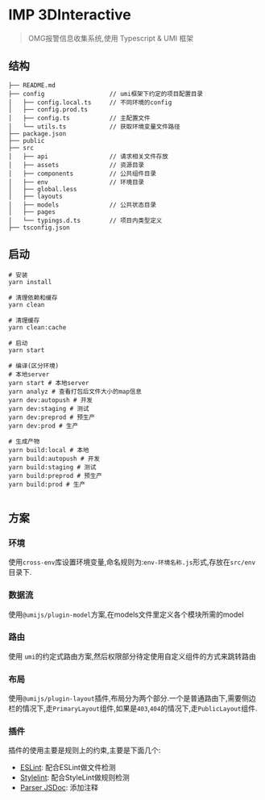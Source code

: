 # IMP 3DInteractive

> OMG报警信息收集系统,使用 Typescript & UMI 框架

## 结构

``` tree
├── README.md
├── config                  // umi框架下约定的项目配置目录
│   ├── config.local.ts     // 不同环境的config
│   ├── config.prod.ts      
│   ├── config.ts           // 主配置文件
│   └── utils.ts            // 获取环境变量文件路径
├── package.json
├── public
├── src
│   ├── api                 // 请求相关文件存放
│   ├── assets              // 资源目录
│   ├── components          // 公共组件目录
│   ├── env                 // 环境目录
│   ├── global.less         
│   ├── layouts
│   ├── models              // 公共状态目录
│   ├── pages
│   └── typings.d.ts        // 项目内类型定义
├── tsconfig.json
```

## 启动

```shell
# 安装
yarn install

# 清理依赖和缓存
yarn clean

# 清理缓存
yarn clean:cache

# 启动
yarn start

# 编译(区分环境)
# 本地server
yarn start # 本地server
yarn analyz # 查看打包后文件大小的map信息
yarn dev:autopush # 开发
yarn dev:staging # 测试
yarn dev:preprod # 预生产
yarn dev:prod # 生产

# 生成产物
yarn build:local # 本地
yarn build:autopush # 开发
yarn build:staging # 测试
yarn build:preprod # 预生产
yarn build:prod # 生产


```

## 方案

### 环境

使用`cross-env`库设置环境变量,命名规则为:`env-环境名称.js`形式,存放在`src/env`目录下.

### 数据流

使用`@umijs/plugin-model`方案,在models文件里定义各个模块所需的model

### 路由

使用 `umi`的约定式路由方案,然后权限部分待定使用自定义组件的方式来跳转路由

### 布局

使用`@umijs/plugin-layout`插件,布局分为两个部分.一个是普通路由下,需要侧边栏的情况下,走`PrimaryLayout`组件,如果是`403`,`404`的情况下,走`PublicLayout`组件.

### 插件

插件的使用主要是规则上的约束,主要是下面几个:

- [ESLint](https://marketplace.visualstudio.com/items?itemName=dbaeumer.vscode-eslint): 配合ESLint做文件检测
- [Stylelint](https://marketplace.visualstudio.com/items?itemName=stylelint.vscode-stylelint): 配合StyleLint做规则检测
- [Parser JSDoc](https://marketplace.visualstudio.com/items?itemName=winkchen.parser-jsdoc): 添加注释
